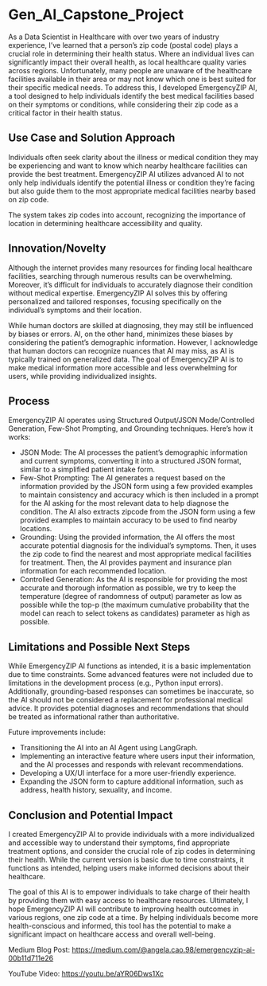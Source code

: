 # Gen_AI_Capstone_Project

As a Data Scientist in Healthcare with over two years of industry experience, I’ve learned that a person’s zip code (postal code) plays a crucial role in determining their health status. Where an individual lives can significantly impact their overall health, as local healthcare quality varies across regions. Unfortunately, many people are unaware of the healthcare facilities available in their area or may not know which one is best suited for their specific medical needs. To address this, I developed EmergencyZIP AI, a tool designed to help individuals identify the best medical facilities based on their symptoms or conditions, while considering their zip code as a critical factor in their health status.

## Use Case and Solution Approach
Individuals often seek clarity about the illness or medical condition they may be experiencing and want to know which nearby healthcare facilities can provide the best treatment. EmergencyZIP AI utilizes advanced AI to not only help individuals identify the potential illness or condition they’re facing but also guide them to the most appropriate medical facilities nearby based on zip code.

The system takes zip codes into account, recognizing the importance of location in determining healthcare accessibility and quality.

## Innovation/Novelty
Although the internet provides many resources for finding local healthcare facilities, searching through numerous results can be overwhelming. Moreover, it’s difficult for individuals to accurately diagnose their condition without medical expertise. EmergencyZIP AI solves this by offering personalized and tailored responses, focusing specifically on the individual’s symptoms and their location.

While human doctors are skilled at diagnosing, they may still be influenced by biases or errors. AI, on the other hand, minimizes these biases by considering the patient’s demographic information. However, I acknowledge that human doctors can recognize nuances that AI may miss, as AI is typically trained on generalized data. The goal of EmergencyZIP AI is to make medical information more accessible and less overwhelming for users, while providing individualized insights.

## Process
EmergencyZIP AI operates using Structured Output/JSON Mode/Controlled Generation, Few-Shot Prompting, and Grounding techniques. Here’s how it works:

* JSON Mode: The AI processes the patient’s demographic information and current symptoms, converting it into a structured JSON format, similar to a simplified patient intake form.
* Few-Shot Prompting: The AI generates a request based on the information provided by the JSON form using a few provided examples to maintain consistency and accuracy which is then included in a prompt for the AI asking for the most relevant data to help diagnose the condition. The AI also extracts zipcode from the JSON form using a few provided examples to maintain accuracy to be used to find nearby locations.
* Grounding: Using the provided information, the AI offers the most accurate potential diagnosis for the individual’s symptoms. Then, it uses the zip code to find the nearest and most appropriate medical facilities for treatment. Then, the AI provides payment and insurance plan information for each recommended location.
* Controlled Generation: As the AI is responsible for providing the most accurate and thorough information as possible, we try to keep the temperature (degree of randomness of output) parameter as low as possible while the top-p (the maximum cumulative probability that the model can reach to select tokens as candidates) parameter as high as possible.

## Limitations and Possible Next Steps
While EmergencyZIP AI functions as intended, it is a basic implementation due to time constraints. Some advanced features were not included due to limitations in the development process (e.g., Python input errors). Additionally, grounding-based responses can sometimes be inaccurate, so the AI should not be considered a replacement for professional medical advice. It provides potential diagnoses and recommendations that should be treated as informational rather than authoritative.

Future improvements include:

* Transitioning the AI into an AI Agent using LangGraph.
* Implementing an interactive feature where users input their information, and the AI processes and responds with relevant recommendations.
* Developing a UX/UI interface for a more user-friendly experience.
* Expanding the JSON form to capture additional information, such as address, health history, sexuality, and income.

## Conclusion and Potential Impact
I created EmergencyZIP AI to provide individuals with a more individualized and accessible way to understand their symptoms, find appropriate treatment options, and consider the crucial role of zip codes in determining their health. While the current version is basic due to time constraints, it functions as intended, helping users make informed decisions about their healthcare.

The goal of this AI is to empower individuals to take charge of their health by providing them with easy access to healthcare resources. Ultimately, I hope EmergencyZIP AI will contribute to improving health outcomes in various regions, one zip code at a time. By helping individuals become more health-conscious and informed, this tool has the potential to make a significant impact on healthcare access and overall well-being.

Medium Blog Post: https://medium.com/@angela.cao.98/emergencyzip-ai-00b11d711e26

YouTube Video: https://youtu.be/aYR06Dws1Xc
